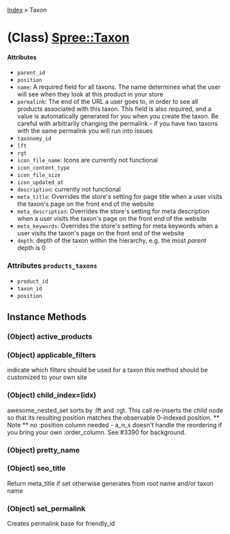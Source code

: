 [Index](../_index.md) » Taxon

# (Class) [Spree::Taxon](http://m.gymplayer.com/taxon.rb)

#### Attributes
* `parent_id`
* `position`
* `name`: A required field for all taxons. The name determines what the user will see when they 
look at this product in your store
* `permalink`: The end of the URL a user goes to, in order to see all products associated with this 
taxon. This field is also required, and a value is automatically generated for you when you 
create the taxon. Be careful with arbitrarily changing the permalink - if you have two taxons 
with the same permalink you will run into issues
* `taxonomy_id`
* `lft`
* `rgt`
* `icon_file_name`: Icons are currently not functional
* `icon_content_type`
* `icon_file_size`
* `icon_updated_at`
* `description`: currently not functional
* `meta_title`: Overrides the store's setting for page title when a user visits the taxon's  page
 on the front end of the website
* `meta_description`: Overrides the store's setting for meta description when a user visits the 
taxon's page on the front end of the website
* `meta_keywords`: Overrides the store's setting for meta keywords when a user visits the taxon's
 page on the front end of the website
* `depth`: depth of the taxon within the hierarchy, e.g. the most *parent* depth is 0

### Attributes `products_taxons`
* `product_id`
* `taxon_id`
* `position`

## Instance Methods
### (Object) **active_products**


### (Object) **applicable_filters**
indicate which filters should be used for a taxon this method should be customized to your own site

### (Object) **child_index=**(idx)
awesome_nested_set sorts by :lft and :rgt. This call re-inserts the child node so that its resulting
position matches the observable 0-indexed position. ** Note ** no :position column needed - a_n_s
doesn't handle the reordering if you bring your own :order_column. See #3390 for background.

### (Object) **pretty_name**


### (Object) **seo_title**
Return meta_title if set otherwise generates from root name and/or taxon name

### (Object) **set_permalink**
Creates permalink base for friendly_id
